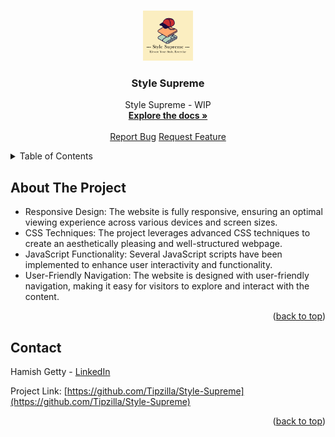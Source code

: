 <a name="readme-top"></a>

<!-- PROJECT LOGO -->
<br />
<div align="center">
  <a href="https://github.com/Tipzilla/Style-Supreme">
    <img src="public/assets/images/logo.png" alt="Logo" width="80" height="80">
  </a>

<h3 align="center">Style Supreme</h3>

  <p align="center">
      Style Supreme - WIP
    <br />
    <a href="https://github.com/Tipzilla/Style-Supreme"><strong>Explore the docs »</strong></a>
    <br />
    <br />
    <a href="https://github.com/Tipzilla/Style-Supreme/issues">Report Bug</a>
    <a href="https://github.com/Tipzilla/Style-Supreme/issues">Request Feature</a>
  </p>
</div>



<!-- TABLE OF CONTENTS -->
<details>
  <summary>Table of Contents</summary>
  <ol>
    <li><a href="#about-the-project">About The Project</a></li>
    <li><a href="#contact">Contact</a></li>
  </ol>
</details>



<!-- ABOUT THE PROJECT -->
## About The Project

<ul>
                        <li>Responsive Design: The website is fully responsive, ensuring an optimal viewing experience across various devices and screen sizes.</li>
                        <li>CSS Techniques: The project leverages advanced CSS techniques to create an aesthetically pleasing and well-structured webpage.</li>
                        <li>JavaScript Functionality: Several JavaScript scripts have been implemented to enhance user interactivity and functionality. </li>
                        <li>User-Friendly Navigation: The website is designed with user-friendly navigation, making it easy for visitors to explore and interact with the content.</li>
</ul>

<p align="right">(<a href="#readme-top">back to top</a>)</p>



<!-- CONTACT -->
## Contact

Hamish Getty - [LinkedIn](https://www.linkedin.com/in/hamish-getty-596894269/)

Project Link: [https://github.com/Tipzilla/Style-Supreme](https://github.com/Tipzilla/Style-Supreme)

<p align="right">(<a href="#readme-top">back to top</a>)</p>
